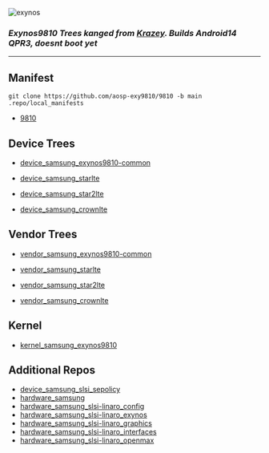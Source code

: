 ![exynos](https://github.com/user-attachments/assets/a34529ca-57fd-476c-81ea-57ca294e0562)

### *Exynos9810 Trees kanged from [Krazey](https://github.com/ExyHyperBrick). Builds Android14 QPR3, doesnt boot yet*

---

## Manifest
``` 
git clone https://github.com/aosp-exy9810/9810 -b main .repo/local_manifests
```
- [9810](https://github.com/aosp-exy9810/9810/)

## Device Trees
- [device_samsung_exynos9810-common](https://github.com/aosp-exy9810/device_samsung_exynos9810-common/)

- [device_samsung_starlte](https://github.com/aosp-exy9810/device_samsung_starlte/)
- [device_samsung_star2lte](https://github.com/aosp-exy9810/device_samsung_star2lte/)
- [device_samsung_crownlte](https://github.com/aosp-exy9810/device_samsung_crownlte/)

## Vendor Trees
- [vendor_samsung_exynos9810-common](https://github.com/aosp-exy9810/vendor_samsung_exynos9810-common/)

- [vendor_samsung_starlte](https://github.com/aosp-exy9810/vendor_samsung_starlte/)
- [vendor_samsung_star2lte](https://github.com/aosp-exy9810/vendor_samsung_star2lte/)
- [vendor_samsung_crownlte](https://github.com/aosp-exy9810/vendor_samsung_crownlte/)

## Kernel
- [kernel_samsung_exynos9810](https://github.com/aosp-exy9810/kernel_samsung_exynos9810/)


## Additional Repos
- [device_samsung_slsi_sepolicy](https://github.com/LineageOS/android_device_samsung_slsi_sepolicy)
- [hardware_samsung](https://github.com/LineageOS/android_hardware_samsung)
- [hardware_samsung_slsi-linaro_config](https://github.com/LineageOS/android_hardware_samsung_slsi-linaro_config)
- [hardware_samsung_slsi-linaro_exynos](https://github.com/LineageOS/android_hardware_samsung_slsi-linaro_exynos)
- [hardware_samsung_slsi-linaro_graphics](https://github.com/LineageOS/android_hardware_samsung_slsi-linaro_graphics)
- [hardware_samsung_slsi-linaro_interfaces](https://github.com/LineageOS/android_hardware_samsung_slsi-linaro_interfaces)
- [hardware_samsung_slsi-linaro_openmax](https://github.com/LineageOS/android_hardware_samsung_slsi-linaro_openmax)
